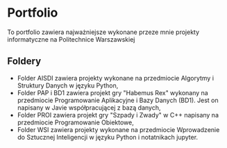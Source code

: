 # Portfolio
To portfolio zawiera najważniejsze wykonane przeze mnie projekty informatyczne na Politechnice Warszawskiej

## Foldery
- Folder AISDI zawiera projekty wykonane na przedmiocie Algorytmy i Struktury Danych w języku Python,
- Folder PAP i BD1 zawiera projekt gry "Habemus Rex" wykonany na przedmiocie Programowanie Aplikacyjne i Bazy Danych (BD1). Jest on napisany w Javie współpracującej z bazą danych,
- Folder PROI zawiera projekt gry "Szpady i Zwady" w C++ napisany na przedmiocie Programowanie Obiektowe,
- Folder WSI zawiera projekty wykonane na przedmiocie Wprowadzenie do Sztucznej Inteligencji w języku Python i notatnikach jupyter.
